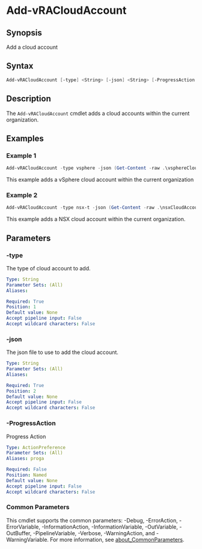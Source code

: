 # Add-vRACloudAccount

## Synopsis

Add a cloud account

## Syntax

```powershell
Add-vRACloudAccount [-type] <String> [-json] <String> [-ProgressAction <ActionPreference>] [<CommonParameters>]
```

## Description

The `Add-vRACloudAccount` cmdlet adds a cloud accounts within the current organization.

## Examples

### Example 1

```powershell
Add-vRACloudAccount -type vsphere -json (Get-Content -raw .\vsphereCloudAccount.json)
```

This example adds a vSphere cloud account within the current organization

### Example 2

```powershell
Add-vRACloudAccount -type nsx-t -json (Get-Content -raw .\nsxCloudAccount.json)
```

This example adds a NSX cloud account within the current organization.

## Parameters

### -type

The type of cloud account to add.

```yaml
Type: String
Parameter Sets: (All)
Aliases:

Required: True
Position: 1
Default value: None
Accept pipeline input: False
Accept wildcard characters: False
```

### -json

The json file to use to add the cloud account.

```yaml
Type: String
Parameter Sets: (All)
Aliases:

Required: True
Position: 2
Default value: None
Accept pipeline input: False
Accept wildcard characters: False
```

### -ProgressAction

Progress Action

```yaml
Type: ActionPreference
Parameter Sets: (All)
Aliases: proga

Required: False
Position: Named
Default value: None
Accept pipeline input: False
Accept wildcard characters: False
```

### Common Parameters

This cmdlet supports the common parameters: -Debug, -ErrorAction, -ErrorVariable, -InformationAction, -InformationVariable, -OutVariable, -OutBuffer, -PipelineVariable, -Verbose, -WarningAction, and -WarningVariable. For more information, see [about_CommonParameters](http://go.microsoft.com/fwlink/?LinkID=113216).
